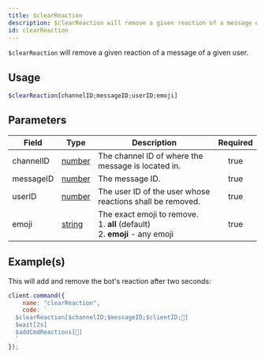 ```yaml
---
title: $clearReaction
description: $clearReaction will remove a given reaction of a message of a given user.
id: clearReaction
---
```


`$clearReaction` will remove a given reaction of a message of a given user.

## Usage

```php
$clearReaction[channelID;messageID;userID;emoji]
```

## Parameters

| Field     | Type                                                                                              | Description                                                                            | Required |
| --------- | ------------------------------------------------------------------------------------------------- | -------------------------------------------------------------------------------------- | :------: |
| channelID | [number](https://developer.mozilla.org/en-US/docs/Web/JavaScript/Reference/Global_Objects/Number) | The channel ID of where the message is located in.                                     |   true   |
| messageID | [number](https://developer.mozilla.org/en-US/docs/Web/JavaScript/Reference/Global_Objects/Number) | The message ID.                                                                        |   true   |
| userID    | [number](https://developer.mozilla.org/en-US/docs/Web/JavaScript/Reference/Global_Objects/Number) | The user ID of the user whose reactions shall be removed.                              |   true   |
| emoji     | [string](https://developer.mozilla.org/en-US/docs/Web/JavaScript/Reference/Global_Objects/String) | The exact emoji to remove. <br /> 1. **all** (default) <br /> 2. **emoji** - any emoji |   true   |

## Example(s)

This will add and remove the bot's reaction after two seconds:

```javascript
client.command({
    name: "clearReaction",
    code: `
  $clearReaction[$channelID;$messageID;$clientID;🥱]
  $wait[2s]
  $addCmdReactions[🥱]
  `
});
```
